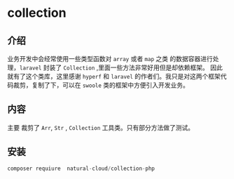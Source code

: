 # collection

## 介绍

业务开发中会经常使用一些类型函数对 `array` 或者 `map` 之类 的数据容器进行处理，`laravel` 封装了 `Collection`
,里面一些方法非常好用但是却依赖框架。
因此就有了这个类库，这里感谢 `hyperf` 和 `laravel` 的作者们。我只是对这两个框架代码裁剪，复制了下，可以在 `swoole`
类的框架中方便引入开发业务。

## 内容

主要 裁剪了 `Arr`, `Str` , `Collection` 工具类。只有部分方法做了测试。

## 安装

```php
composer requiure  natural-cloud/collection-php
```